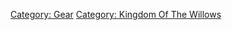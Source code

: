 [Category: Gear](Category:_Gear "wikilink") [Category: Kingdom Of The
Willows](Category:_Kingdom_Of_The_Willows "wikilink")

